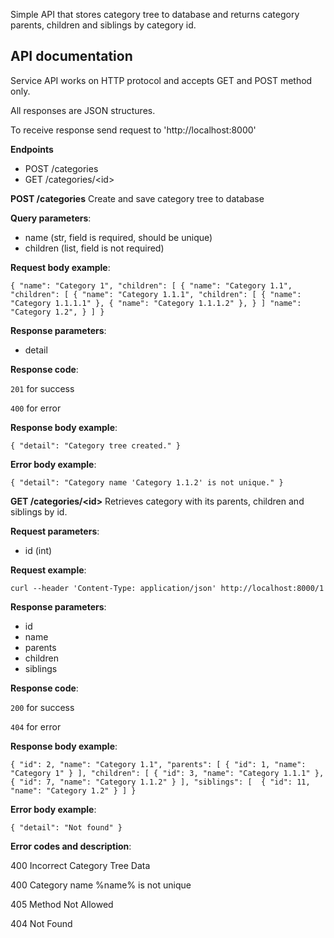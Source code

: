 Simple API that stores category tree to database and returns category
parents, children and siblings by category id.


**API documentation**
-

Service API works on HTTP protocol and accepts GET and POST method only.

All responses are JSON structures.

To receive response send request  to 'http://localhost:8000'

**Endpoints**

- POST /categories
- GET /categories/\<id\>

**POST /categories**
Create and save category tree to database

**Query parameters**:

- name (str, field is required, should be unique)
- children (list, field is not required)


**Request body example**:

`{
    "name": "Category 1",
    "children": [
        {
            "name": "Category 1.1",
                "children": [
                    {
                        "name": "Category 1.1.1",
                        "children": [
                        {
                            "name": "Category 1.1.1.1"
                        },
                        {
                            "name": "Category 1.1.1.2"
                         },
                    }
            ]
            "name": "Category 1.2",
        }
    ]
 }`


**Response parameters**:

- detail
    
**Response code**:

`201` for success

`400` for error
                                                 
**Response body example**:

`{ "detail": "Category tree created." }`

**Error body example**:

`{ "detail": "Category name 'Category 1.1.2' is not unique." }`

**GET /categories/\<id\>**
Retrieves category with its parents, children and siblings by id.

**Request parameters**:

- id (int)

**Request example**:

`curl --header 'Content-Type: application/json' http://localhost:8000/1`

**Response parameters**:

- id
- name
- parents
- children
- siblings
    
**Response code**:

`200` for success

`404` for error
                                                 
**Response body example**:

`{
     "id": 2,
     "name": "Category 1.1",
     "parents": [
         {
             "id": 1,
             "name": "Category 1"
         }
     ],
     "children": [
         {
             "id": 3,
             "name": "Category 1.1.1"
         },
         {
             "id": 7,
             "name": "Category 1.1.2"
         }
     ],
     "siblings": [ 
         {
             "id": 11,
             "name": "Category 1.2"
         }
     ]
}
`


**Error body example**:

`{ "detail": "Not found" }`


**Error codes and description**:

400 Incorrect Category Tree Data

400 Category name %name% is not unique

405 Method Not Allowed

404 Not Found
